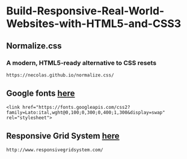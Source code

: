 # Build-Responsive-Real-World-Websites-with-HTML5-and-CSS3

## Normalize.css

### A modern, HTML5-ready alternative to CSS resets
```
https://necolas.github.io/normalize.css/
```

## Google fonts [here](https://fonts.google.com/specimen/Lato#standard-styles)
```
<link href="https://fonts.googleapis.com/css2?family=Lato:ital,wght@0,100;0,300;0,400;1,300&display=swap" rel="stylesheet">
```

## Responsive Grid System [here](http://www.responsivegridsystem.com/)
```
http://www.responsivegridsystem.com/
```
